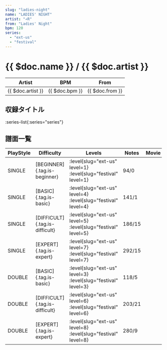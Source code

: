 ```yaml
---
slug: "ladies-night"
name: "LADIES' NIGHT"
artist: "∠R"
from: "Ladies' Night"
bpm: 120
series:
  - "ext-us"
  - "festival"
---
```


# {{ $doc.name }} / {{ $doc.artist }}

|Artist|BPM|From|
|------|---|----|
|{{ $doc.artist }}|{{ $doc.bpm }}|{{ $doc.from }}|

## 収録タイトル

:series-list{:series="series"}

## 譜面一覧

|PlayStyle|Difficulty|Levels|Notes|Movie|
|---------|----------|------|-----|-----|
|SINGLE|[BEGINNER]{.tag.is-beginner}|<div class="field is-grouped is-grouped-multiline">:level{slug="ext-us" level=1} :level{slug="festival" level=1}</div>|94/0||
|SINGLE|[BASIC]{.tag.is-basic}|<div class="field is-grouped is-grouped-multiline">:level{slug="ext-us" level=4} :level{slug="festival" level=4}</div>|141/1||
|SINGLE|[DIFFICULT]{.tag.is-difficult}|<div class="field is-grouped is-grouped-multiline">:level{slug="ext-us" level=5} :level{slug="festival" level=5}</div>|186/15||
|SINGLE|[EXPERT]{.tag.is-expert}|<div class="field is-grouped is-grouped-multiline">:level{slug="ext-us" level=7} :level{slug="festival" level=7}</div>|292/15||
|DOUBLE|[BASIC]{.tag.is-basic}|<div class="field is-grouped is-grouped-multiline">:level{slug="ext-us" level=3} :level{slug="festival" level=3}</div>|118/5||
|DOUBLE|[DIFFICULT]{.tag.is-difficult}|<div class="field is-grouped is-grouped-multiline">:level{slug="ext-us" level=6} :level{slug="festival" level=6}</div>|203/21||
|DOUBLE|[EXPERT]{.tag.is-expert}|<div class="field is-grouped is-grouped-multiline">:level{slug="ext-us" level=8} :level{slug="festival" level=8}</div>|280/9||
